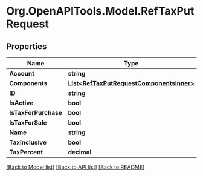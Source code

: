 # Org.OpenAPITools.Model.RefTaxPutRequest

## Properties

Name | Type | Description | Notes
------------ | ------------- | ------------- | -------------
**Account** | **string** |  | [optional] 
**Components** | [**List&lt;RefTaxPutRequestComponentsInner&gt;**](RefTaxPutRequestComponentsInner.md) |  | [optional] 
**ID** | **string** |  | [optional] 
**IsActive** | **bool** |  | [optional] 
**IsTaxForPurchase** | **bool** |  | [optional] 
**IsTaxForSale** | **bool** |  | [optional] 
**Name** | **string** |  | [optional] 
**TaxInclusive** | **bool** |  | [optional] 
**TaxPercent** | **decimal** |  | [optional] 

[[Back to Model list]](../README.md#documentation-for-models) [[Back to API list]](../README.md#documentation-for-api-endpoints) [[Back to README]](../README.md)

